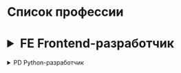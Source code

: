 # Список профессии

<h1><details><summary>
   FE Frontend-разработчик</summary>
<details><summary>HTML (Верстка)</summary>

   + [html-homeworks](https://github.com/netology-code/html-homeworks)
   + [html-2-homeworks](https://github.com/netology-code/html-2-homeworks)
</details>
</details></h1>
<details><summary>
PD Python-разработчик</summary>
<details><summary>PY (Python 1 уровень)</summary>

   + [html-homeworks](https://github.com/netology-code/html-homeworks)
   + [html-2-homeworks](https://github.com/netology-code/html-2-homeworks)
</details>
</details>
